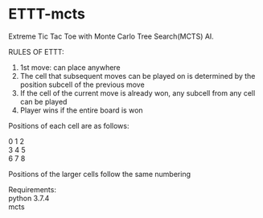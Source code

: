 # ETTT-mcts

Extreme Tic Tac Toe with Monte Carlo Tree Search(MCTS) AI.

RULES OF ETTT:
1) 1st move: can place anywhere
2) The cell that subsequent moves can be played on is determined by the position subcell of the previous move
3) If the cell of the current move is already won, any subcell from any cell can be played
4) Player wins if the entire board is won

Positions of each cell are as follows:

0  1  2\
3  4  5\
6  7  8

Positions of the larger cells follow the same numbering

Requirements:\
python 3.7.4\
mcts
